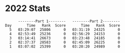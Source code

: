 # 2022 Stats
<!--- https://adventofcode.com/2022/leaderboard/self --->
```
      --------Part 1--------   --------Part 2--------
Day       Time   Rank  Score       Time   Rank  Score
  5   03:29:07  25806      0   03:31:19  24325      0
  4   02:53:49  25236      0   02:56:29  24153      0
  3   03:14:41  26673      0   03:23:48  24185      0
  2   02:37:37  28583      0   02:45:09  26225      0
  1   03:07:02  25399      0   03:20:20  24989      0
```